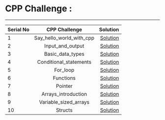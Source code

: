 
# CPP Challenge :
-----------------------------------------

| Serial No     | CPP Challenge                           | Solution                     |
| :------------ |:----------------------------------------:| ----------------------------:|
| 1             |  Say_hello_world_with_cpp				   |  <a href="https://github.com/Kiranwaghmare123/Hackerrank-Challenges/blob/main/CPP/C1say_hello_world_with_cpp.cpp">Solution</a> | 
| 2             |  Input_and_output		       	           |  <a href="https://github.com/Kiranwaghmare123/Hackerrank-Challenges/blob/main/CPP/C2input_and_output.cpp">Solution</a> |
| 3             |  Basic_data_types            		       |  <a href="https://github.com/Kiranwaghmare123/Hackerrank-Challenges/blob/main/CPP/C3basic_data_types.cpp">Solution</a> |
| 4             |  Conditional_statements				   |  <a href="https://github.com/Kiranwaghmare123/Hackerrank-Challenges/blob/main/CPP/C4conditional_statements.cpp">Solution</a> |
| 5             |  For_loop                                |  <a href="https://github.com/Kiranwaghmare123/Hackerrank-Challenges/blob/main/CPP/C5for_loop.cpp">Solution</a> |
| 6             |  Functions                               |  <a href="https://github.com/Kiranwaghmare123/Hackerrank-Challenges/blob/main/CPP/C6functions.cpp">Solution</a> |
| 7             |  Pointer       						   |  <a href="https://github.com/Kiranwaghmare123/Hackerrank-Challenges/blob/main/CPP/C7pointer.cpp">Solution</a> |
| 8             |  Arrays_introduction       			   |  <a href="https://github.com/Kiranwaghmare123/Hackerrank-Challenges/blob/main/CPP/C8arrays_introduction.cpp">Solution</a> |
| 9             |  Variable_sized_arrays                   |  <a href="https://github.com/Kiranwaghmare123/Hackerrank-Challenges/blob/main/CPP/C9variable_sized_arrays.cpp">Solution</a> |
| 10            |  Structs	                   			   |  <a href="https://github.com/Kiranwaghmare123/Hackerrank-Challenges/blob/main/CPP/C10structs.cpp">Solution</a> |
